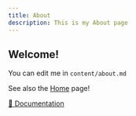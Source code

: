 ```yaml
---
title: About
description: This is my About page
---
```


## Welcome!

You can edit me in <code>content/about.md</code>

See also the [Home](/) page!

[📖 Documentation](https://content.nuxtjs.org)
